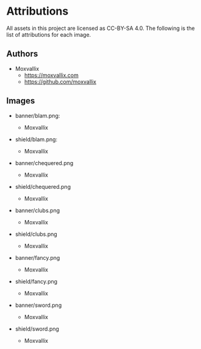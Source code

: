 # Attributions

All assets in this project are licensed as CC-BY-SA 4.0. The following is the list of attributions for each image.

## Authors
- Moxvallix
  - https://moxvallix.com
  - https://github.com/moxvallix

## Images
- banner/blam.png:
  - Moxvallix

- shield/blam.png:
  - Moxvallix

- banner/chequered.png
  - Moxvallix

- shield/chequered.png
  - Moxvallix

- banner/clubs.png
  - Moxvallix

- shield/clubs.png
  - Moxvallix

- banner/fancy.png
  - Moxvallix

- shield/fancy.png
  - Moxvallix

- banner/sword.png
  - Moxvallix

- shield/sword.png
  - Moxvallix